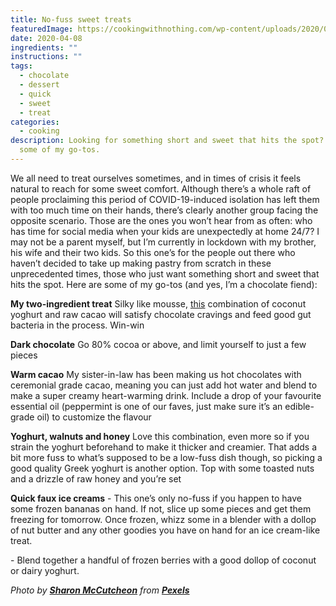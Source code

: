 ```yaml
---
title: No-fuss sweet treats
featuredImage: https://cookingwithnothing.com/wp-content/uploads/2020/04/rainbow-buttercream-frosting-3713892-scaled-e1586315366768.jpg
date: 2020-04-08
ingredients: ""
instructions: ""
tags:
  - chocolate
  - dessert
  - quick
  - sweet
  - treat
categories:
  - cooking
description: Looking for something short and sweet that hits the spot? Here are
  some of my go-tos.
---
```


We all need to treat ourselves sometimes, and in times of crisis it feels natural to reach for some sweet comfort. Although there’s a whole raft of people proclaiming this period of COVID-19-induced isolation has left them with too much time on their hands, there’s clearly another group facing the opposite scenario. Those are the ones you won’t hear from as often: who has time for social media when your kids are unexpectedly at home 24/7? I may not be a parent myself, but I’m currently in lockdown with my brother, his wife and their two kids. So this one’s for the people out there who haven’t decided to take up making pastry from scratch in these unprecedented times, those who just want something short and sweet that hits the spot. Here are some of my go-tos (and yes, I’m a chocolate fiend):

**My two-ingredient treat** Silky like mousse, [this](https://cookingwithnothing.com/my-two-ingredient-treat/) combination of coconut yoghurt and raw cacao will satisfy chocolate cravings and feed good gut bacteria in the process. Win-win

**Dark chocolate** Go 80% cocoa or above, and limit yourself to just a few pieces

**Warm cacao** My sister-in-law has been making us hot chocolates with ceremonial grade cacao, meaning you can just add hot water and blend to make a super creamy heart-warming drink. Include a drop of your favourite essential oil (peppermint is one of our faves, just make sure it’s an edible-grade oil) to customize the flavour

**Yoghurt, walnuts and honey** Love this combination, even more so if you strain the yoghurt beforehand to make it thicker and creamier. That adds a bit more fuss to what’s supposed to be a low-fuss dish though, so picking a good quality Greek yoghurt is another option. Top with some toasted nuts and a drizzle of raw honey and you’re set

**Quick faux ice creams** \- This one’s only no-fuss if you happen to have some frozen bananas on hand. If not, slice up some pieces and get them freezing for tomorrow. Once frozen, whizz some in a blender with a dollop of nut butter and any other goodies you have on hand for an ice cream-like treat.

\- Blend together a handful of frozen berries with a good dollop of coconut or dairy yoghurt.

_Photo by **[Sharon McCutcheon](https://www.pexels.com/@mccutcheon?utm_content=attributionCopyText&utm_medium=referral&utm_source=pexels)** from_ **[_Pexels_](https://www.pexels.com/photo/rainbow-buttercream-frosting-3713892/?utm_content=attributionCopyText&utm_medium=referral&utm_source=pexels)**
